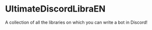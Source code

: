 # UltimateDiscordLibraEN
A collection of all the libraries on which you can write a bot in Discord!
